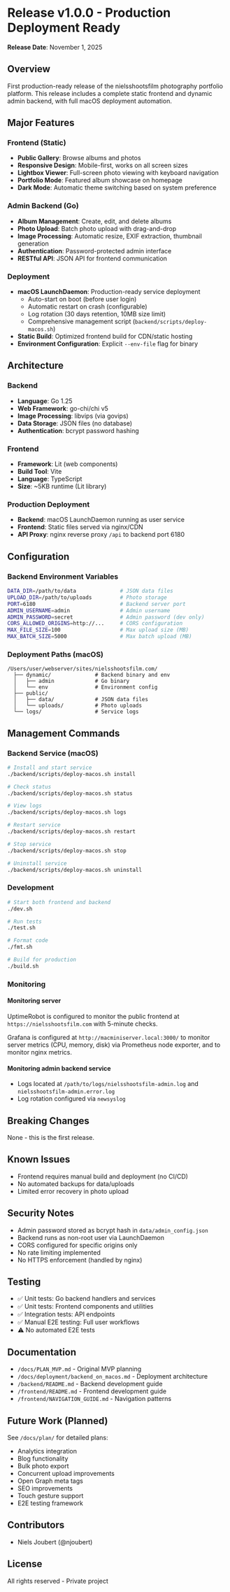 # Release v1.0.0 - Production Deployment Ready

**Release Date**: November 1, 2025

## Overview

First production-ready release of the nielsshootsfilm photography portfolio platform. This release includes a complete static frontend and dynamic admin backend, with full macOS deployment automation.

## Major Features

### Frontend (Static)

- **Public Gallery**: Browse albums and photos
- **Responsive Design**: Mobile-first, works on all screen sizes
- **Lightbox Viewer**: Full-screen photo viewing with keyboard navigation
- **Portfolio Mode**: Featured album showcase on homepage
- **Dark Mode**: Automatic theme switching based on system preference

### Admin Backend (Go)

- **Album Management**: Create, edit, and delete albums
- **Photo Upload**: Batch photo upload with drag-and-drop
- **Image Processing**: Automatic resize, EXIF extraction, thumbnail generation
- **Authentication**: Password-protected admin interface
- **RESTful API**: JSON API for frontend communication

### Deployment

- **macOS LaunchDaemon**: Production-ready service deployment
  - Auto-start on boot (before user login)
  - Automatic restart on crash (configurable)
  - Log rotation (30 days retention, 10MB size limit)
  - Comprehensive management script (`backend/scripts/deploy-macos.sh`)
- **Static Build**: Optimized frontend build for CDN/static hosting
- **Environment Configuration**: Explicit `--env-file` flag for binary

## Architecture

### Backend

- **Language**: Go 1.25
- **Web Framework**: go-chi/chi v5
- **Image Processing**: libvips (via govips)
- **Data Storage**: JSON files (no database)
- **Authentication**: bcrypt password hashing

### Frontend

- **Framework**: Lit (web components)
- **Build Tool**: Vite
- **Language**: TypeScript
- **Size**: ~5KB runtime (Lit library)

### Production Deployment

- **Backend**: macOS LaunchDaemon running as user service
- **Frontend**: Static files served via nginx/CDN
- **API Proxy**: nginx reverse proxy `/api` to backend port 6180

## Configuration

### Backend Environment Variables

```bash
DATA_DIR=/path/to/data              # JSON data files
UPLOAD_DIR=/path/to/uploads         # Photo storage
PORT=6180                           # Backend server port
ADMIN_USERNAME=admin                # Admin username
ADMIN_PASSWORD=secret               # Admin password (dev only)
CORS_ALLOWED_ORIGINS=http://...     # CORS configuration
MAX_FILE_SIZE=100                   # Max upload size (MB)
MAX_BATCH_SIZE=5000                 # Max batch upload (MB)
```

### Deployment Paths (macOS)

```text
/Users/user/webserver/sites/nielsshootsfilm.com/
  ├── dynamic/              # Backend binary and env
  │   ├── admin             # Go binary
  │   └── env               # Environment config
  ├── public/
  │   ├── data/             # JSON data files
  │   └── uploads/          # Photo uploads
  └── logs/                 # Service logs
```

## Management Commands

### Backend Service (macOS)

```bash
# Install and start service
./backend/scripts/deploy-macos.sh install

# Check status
./backend/scripts/deploy-macos.sh status

# View logs
./backend/scripts/deploy-macos.sh logs

# Restart service
./backend/scripts/deploy-macos.sh restart

# Stop service
./backend/scripts/deploy-macos.sh stop

# Uninstall service
./backend/scripts/deploy-macos.sh uninstall
```

### Development

```bash
# Start both frontend and backend
./dev.sh

# Run tests
./test.sh

# Format code
./fmt.sh

# Build for production
./build.sh
```

### Monitoring

#### Monitoring server

UptimeRobot is configured to monitor the public frontend at `https://nielsshootsfilm.com` with 5-minute checks.

Grafana is configured at `http://macminiserver.local:3000/` to monitor server metrics (CPU, memory, disk) via Prometheus node exporter, and to monitor nginx metrics.

#### Monitoring admin backend service

- Logs located at `/path/to/logs/nielsshootsfilm-admin.log` and `nielsshootsfilm-admin.error.log`
- Log rotation configured via `newsyslog`

## Breaking Changes

None - this is the first release.

## Known Issues

- Frontend requires manual build and deployment (no CI/CD)
- No automated backups for data/uploads
- Limited error recovery in photo upload

## Security Notes

- Admin password stored as bcrypt hash in `data/admin_config.json`
- Backend runs as non-root user via LaunchDaemon
- CORS configured for specific origins only
- No rate limiting implemented
- No HTTPS enforcement (handled by nginx)

## Testing

- ✅ Unit tests: Go backend handlers and services
- ✅ Unit tests: Frontend components and utilities
- ✅ Integration tests: API endpoints
- ✅ Manual E2E testing: Full user workflows
- ⚠️ No automated E2E tests

## Documentation

- `/docs/PLAN_MVP.md` - Original MVP planning
- `/docs/deployment/backend_on_macos.md` - Deployment architecture
- `/backend/README.md` - Backend development guide
- `/frontend/README.md` - Frontend development guide
- `/frontend/NAVIGATION_GUIDE.md` - Navigation patterns

## Future Work (Planned)

See `/docs/plan/` for detailed plans:

- Analytics integration
- Blog functionality
- Bulk photo export
- Concurrent upload improvements
- Open Graph meta tags
- SEO improvements
- Touch gesture support
- E2E testing framework

## Contributors

- Niels Joubert (@njoubert)

## License

All rights reserved - Private project
